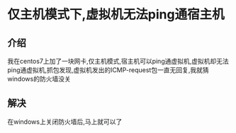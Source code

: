 # 仅主机模式下,虚拟机无法ping通宿主机

## 介绍

我在centos7上加了一块网卡,仅主机模式,宿主机可以ping通虚拟机,虚拟机却无法ping通虚拟机,抓包发现,虚拟机发出的ICMP-request包一直无回复,我就猜windows的防火墙没关

## 解决

在windows上关闭防火墙后,马上就可以了